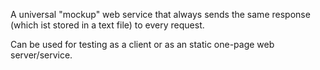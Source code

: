 A universal "mockup" web service that always sends the same response (which ist stored in a text file) to every request.

Can be used for testing as a client or as an static one-page web server/service.
